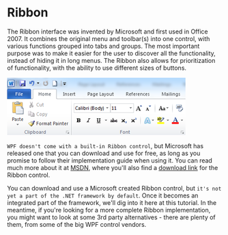 # Ribbon

The Ribbon interface was invented by Microsoft and first used in Office 2007. It combines the original menu and toolbar(s) into one control, with various functions grouped into tabs and groups. The most important purpose was to make it easier for the user to discover all the functionality, instead of hiding it in long menus. The Ribbon also allows for prioritization of functionality, with the ability to use different sizes of buttons.

![[ribbon]](./ribbon.png)

`WPF doesn't come with a built-in Ribbon control`, but Microsoft has released one that you can download and use for free, as long as you promise to follow their implementation guide when using it. You can read much more about it at [MSDN](http://msdn.microsoft.com/en-us/library/ff799534.aspx), where you'll also find a [download link](http://go.microsoft.com/fwlink/?LinkId=196621) for the Ribbon control.

You can download and use a Microsoft created Ribbon control, but `it's not yet a part of the .NET framework by default`. Once it becomes an integrated part of the framework, we'll dig into it here at this tutorial. In the meantime, if you're looking for a more complete Ribbon implementation, you might want to look at some 3rd party alternatives - there are plenty of them, from some of the big WPF control vendors.
